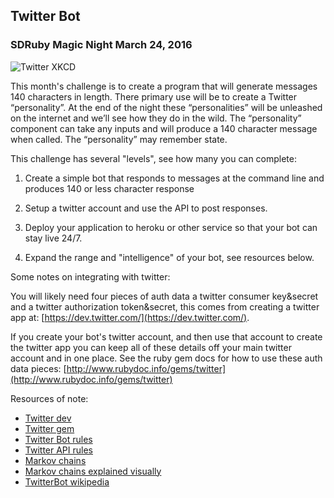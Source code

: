 ## Twitter Bot
### SDRuby Magic Night March 24, 2016

![Twitter XKCD](http://imgs.xkcd.com/comics/twitter_bot.png)

This month's challenge is to create a program that will generate messages 140
characters in length. There primary use will be to create a Twitter
“personality”. At the end of the night these “personalities” will be
unleashed on the internet and we’ll see how they do in the wild. The
“personality” component can take any inputs and will produce a 140 character
message when called. The “personality” may remember state.


This challenge has several "levels", see how many you can complete:

1) Create a simple bot that responds to messages at the command line and
produces 140 or less character response

2) Setup a twitter account and use the API to post responses.

3) Deploy your application to heroku or other service so that your bot can stay
live 24/7.

4) Expand the range and "intelligence" of your bot, see resources below.


Some notes on integrating with twitter:

You will likely need four pieces of auth data a twitter consumer key&secret and
a twitter authorization token&secret, this comes from creating a
twitter app at: [https://dev.twitter.com/](https://dev.twitter.com/).

If you create your bot's twitter account, and then use that account to create
the twitter app you can keep all of these details off your main twitter account
and in one place. See the ruby gem docs for how to use these auth data pieces:
[http://www.rubydoc.info/gems/twitter](http://www.rubydoc.info/gems/twitter)

Resources of note:

- [Twitter dev](https://dev.twitter.com/)
- [Twitter gem](https://github.com/sferik/twitter)
- [Twitter Bot rules](https://support.twitter.com/articles/76915)
- [Twitter API rules](https://support.twitter.com/articles/160385)
- [Markov chains](https://en.wikipedia.org/wiki/Markov_chain)
- [Markov chains explained visually](http://setosa.io/ev/markov-chains/)
- [TwitterBot wikipedia](https://en.wikipedia.org/wiki/Twitterbot)

